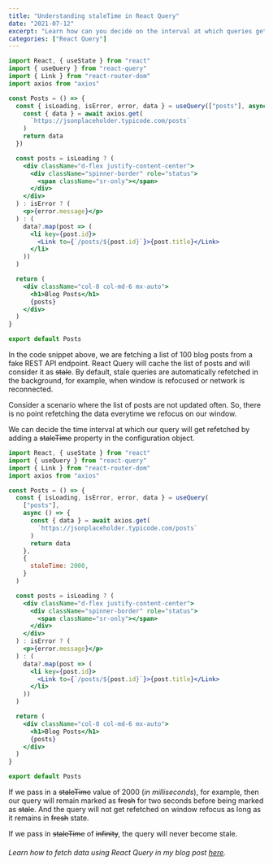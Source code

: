 ```yaml
---
title: "Understanding staleTime in React Query"
date: "2021-07-12"
excerpt: "Learn how can you decide on the interval at which queries get refetched in React Query"
categories: ["React Query"]
---
```


```jsx {numberLines}
import React, { useState } from "react"
import { useQuery } from "react-query"
import { Link } from "react-router-dom"
import axios from "axios"

const Posts = () => {
  const { isLoading, isError, error, data } = useQuery(["posts"], async () => {
    const { data } = await axios.get(
      `https://jsonplaceholder.typicode.com/posts`
    )
    return data
  })

  const posts = isLoading ? (
    <div className="d-flex justify-content-center">
      <div className="spinner-border" role="status">
        <span className="sr-only"></span>
      </div>
    </div>
  ) : isError ? (
    <p>{error.message}</p>
  ) : (
    data?.map(post => (
      <li key={post.id}>
        <Link to={`/posts/${post.id}`}>{post.title}</Link>
      </li>
    ))
  )

  return (
    <div className="col-8 col-md-6 mx-auto">
      <h1>Blog Posts</h1>
      {posts}
    </div>
  )
}

export default Posts
```

In the code snippet above, we are fetching a list of 100 blog posts from a fake REST API endpoint. React Query will cache the list of posts and will consider it as ~~stale~~. By default, stale queries are automatically refetched in the background, for example, when window is refocused or network is reconnected.

Consider a scenario where the list of posts are not updated often. So, there is no point refetching the data everytime we refocus on our window.

We can decide the time interval at which our query will get refetched by adding a ~~staleTime~~ property in the configuration object.

```jsx {numberLines, 15-18}
import React, { useState } from "react"
import { useQuery } from "react-query"
import { Link } from "react-router-dom"
import axios from "axios"

const Posts = () => {
  const { isLoading, isError, error, data } = useQuery(
    ["posts"],
    async () => {
      const { data } = await axios.get(
        `https://jsonplaceholder.typicode.com/posts`
      )
      return data
    },
    {
      staleTime: 2000,
    }
  )

  const posts = isLoading ? (
    <div className="d-flex justify-content-center">
      <div className="spinner-border" role="status">
        <span className="sr-only"></span>
      </div>
    </div>
  ) : isError ? (
    <p>{error.message}</p>
  ) : (
    data?.map(post => (
      <li key={post.id}>
        <Link to={`/posts/${post.id}`}>{post.title}</Link>
      </li>
    ))
  )

  return (
    <div className="col-8 col-md-6 mx-auto">
      <h1>Blog Posts</h1>
      {posts}
    </div>
  )
}

export default Posts
```

If we pass in a ~~staleTime~~ value of 2000 (_in milliseconds_), for example, then our query will remain marked as ~~fresh~~ for two seconds before being marked as ~~stale~~. And the query will not get refetched on window refocus as long as it remains in ~~fresh~~ state.

If we pass in ~~staleTime~~ of ~~infinity~~, the query will never become stale.

###### Learn how to fetch data using React Query in my blog post [here](https://hemanta.io/react-query-a-guide-to-fetching-data/).
